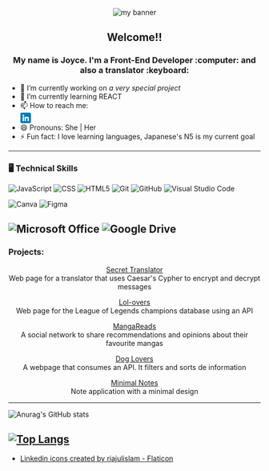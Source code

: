 <p align="center">
<img src="https://user-images.githubusercontent.com/108841917/199867819-61326c18-355f-42f4-8a81-9e31575d655c.png" alt="my banner">
<p>

<h2 align="center">Welcome!!</h2>

  
<h3 align="center"> My name is Joyce. I'm a Front-End Developer :computer: and also a translator :keyboard:</h3>
<!--
**joyceams/joyceams** is a ✨ _special_ ✨ repository because its `README.md` (this file) appears on your GitHub profile.
-->

- 🔭 I’m currently working on *a very special project*
- 🌱 I’m currently learning REACT
- 📫 How to reach me: <br><a href="https://www.linkedin.com/in/joyceamusan/"><img align="center" src="https://raw.githubusercontent.com/joyceams/joyceams/main/Images/linkedinicon.png" alt="icon | LinkedIn" width="21px"/></a><br>
- 😄 Pronouns: She | Her
- ⚡ Fun fact: I love learning languages, Japanese's N5 is my current goal
---
### :desktop_computer: Technical Skills
![JavaScript](https://img.shields.io/badge/Code-JavaScript-informational?style=flat&logo=JavaScript&color=F7DF1E)
![CSS](https://img.shields.io/badge/css3-%231572B6.svg?style=for-the-badge&logo=css3&logoColor=white)
<img alt="HTML5" src="https://img.shields.io/badge/html5-%23E34F26.svg?style=for-the-badge&logo=html5&logoColor=white">
<img alt="Git" src="https://img.shields.io/badge/GIT-E44C30?style=for-the-badge&logo=git&logoColor=white"/>
<img alt="GitHub" src="https://img.shields.io/badge/github-%23121011.svg?style=for-the-badge&logo=github&logoColor=white"/>
<img alt="Visual Studio Code" src="https://img.shields.io/badge/Visual%20Studio-5C2D91.svg?style=for-the-badge&logo=visual-studio&logoColor=white"/>

![Canva](https://img.shields.io/badge/Canva-%2300C4CC.svg?style=for-the-badge&logo=Canva&logoColor=white)
<img alt="Figma" src="https://img.shields.io/badge/figma-%23F24E1E.svg?style=for-the-badge&logo=figma&logoColor=white"/>

![Microsoft Office](https://img.shields.io/badge/Microsoft_Office-D83B01?style=for-the-badge&logo=microsoft-office&logoColor=white)
<img alt="Google Drive" src="https://img.shields.io/badge/Google%20Drive-4285F4?style=for-the-badge&logo=googledrive&logoColor=white"/>
--

### Projects:
<p align="center"><a href="https://hilarious-bienenstitch-f0ab2d.netlify.app/">Secret Translator</a><br>
Web page for a translator that uses Caesar's Cypher to encrypt and decrypt messages</p>
<p align="center"><a href="https://precious-lollipop-8a5258.netlify.app/">Lol-overs</a><br>
Web page for the League of Legends champions database using an API</p>
<p align="center"><a href="https://polite-kataifi-52414f.netlify.app/">MangaReads</a><br>
A social network to share recommendations and opinions about their favourite mangas</p>
<p align="center"><a href="https://fanciful-trifle-865ddd.netlify.app/">Dog Lovers</a><br>
A webpage that consumes an API. It filters and sorts de information</p>
<p align="center"><a href="https://minimalnotes-369523.web.app/">Minimal Notes</a><br>
Note application with a minimal design</p>

---

![Anurag's GitHub stats](https://github-readme-stats.vercel.app/api?username=joyceams&show_icons=true&theme=transparent)

[![Top Langs](https://github-readme-stats.vercel.app/api/top-langs/?username=joyceams&layout=compact)](https://github.com/joyceams)
  ---
- <a href="https://www.flaticon.com/free-icons/linkedin" title="linkedin icons">Linkedin icons created by riajulislam - Flaticon</a>

